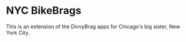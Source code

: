 NYC BikeBrags
===========

This is an extension of the DivvyBrag apps for Chicago's big sister, New York City. 
